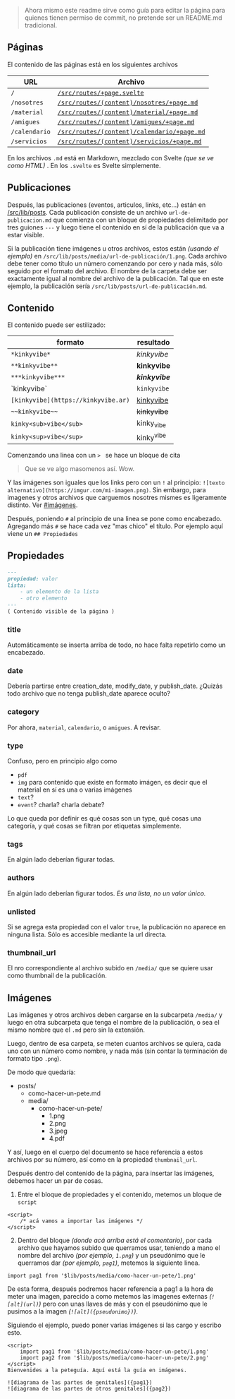 > Ahora mismo este readme sirve como guía para editar la página para quienes tienen permiso de commit, no pretende ser un README.md tradicional.

## Páginas
El contenido de las páginas está en los siguientes archivos

| URL         | Archivo                                   |
| ----------- | ----------------------------------------- |
|`/`          |[`/src/routes/+page.svelte`](/src/routes/+page.svelte)                  |
|`/nosotres`  |[`/src/routes/(content)/nosotres/+page.md`](`/src/routes/(content)/nosotres/+page.md`)  |
|`/material`  |[`/src/routes/(content)/material/+page.md`](`/src/routes/(content)/material/+page.md`)  |
|`/amigues`   |[`/src/routes/(content)/amigues/+page.md`](`/src/routes/(content)/amigues/+page.md`)   |
|`/calendario`|[`/src/routes/(content)/calendario/+page.md`](`/src/routes/(content)/calendario/+page.md`)|
|`/servicios` |[`/src/routes/(content)/servicios/+page.md`](`/src/routes/(content)/servicios/+page.md`) |

En los archivos `.md` está en Markdown, mezclado con Svelte _(que se ve como HTML)_ . En los `.svelte` es Svelte simplemente.

## Publicaciones
Después, las publicaciones (eventos, articulos, links, etc...) están en [/src/lib/posts](/src/lib/posts). Cada publicación consiste de un archivo `url-de-publicacion.md` que comienza con un bloque de propiedades delimitado por tres guiones `---` y luego tiene el contenido en sí de la publicación que va a estar visible.

Si la publicación tiene imágenes u otros archivos, estos están _(usando el ejemplo)_ en `/src/lib/posts/media/url-de-publicación/1.png`. Cada archivo debe tener como título un número comenzando por cero y nada más, sólo seguido por el formato del archivo. El nombre de la carpeta debe ser exactamente igual al nombre del archivo de la publicación. Tal que en este ejemplo, la publicación sería `/src/lib/posts/url-de-publicación.md`.

## Contenido
El contenido puede ser estilizado:

| formato | resultado |
| - | - |
| `*kinkyvibe*` | *kinkyvibe* |
| `**kinkyvibe**` | **kinkyvibe** |
| `***kinkyvibe***` | ***kinkyvibe*** |
| \`kinkyvibe\` | `kinkyvibe` |
| `[kinkyvibe](https://kinkyvibe.ar)` | [kinkyvibe](kinkyvibe.ar) |
| `~~kinkyvibe~~` | ~~kinkyvibe~~ |
| `kinky<sub>vibe</sub>` | kinky<sub>vibe</sub> |
| `kinky<sup>vibe</sup>` | kinky<sup>vibe</sup> |

Comenzando una linea con un `> ` se hace un bloque de cita

> Que se ve algo masomenos así. Wow.

Y las imágenes son iguales que los links pero con un `!` al principio: `![texto alternativo](https://imgur.com/mi-imagen.png)`. Sin embargo, para imagenes y otros archivos que carguemos nosotres mismes es ligeramente distinto. Ver [#imágenes](#imágenes).

Después, poniendo `#` al principio de una linea se pone como encabezado. Agregando más `#` se hace cada vez "mas chico" el título. Por ejemplo aquí viene un `## Propiedades`

## Propiedades

```md
---
propiedad: valor
lista:
    - un elemento de la lista
    - otro elemento
---
( Contenido visible de la página )
```

### title
Automáticamente se inserta arriba de todo, no hace falta repetirlo como un encabezado.

### date
Debería partirse entre creation_date, modify_date, y publish_date.
¿Quizás todo archivo que no tenga publish_date aparece oculto?

### category
Por ahora, `material`, `calendario`, o `amigues`. A revisar.

### type
Confuso, pero en principio algo como 

- `pdf`
- `img`
  para contenido que existe en formato imágen, es decir que el material en sí es una o varias imágenes
- `text`?
- `event`? charla? charla debate?

Lo que queda por definir es qué cosas son un type, qué cosas una categoría, y qué cosas se filtran por etiquetas simplemente.

### tags
En algún lado deberían figurar todas.

### authors
En algún lado deberían figurar todos. *Es una lista, no un valor único.*

### unlisted
Si se agrega esta propiedad con el valor `true`, la publicación no aparece en ninguna lista. Sólo es accesible mediante la url directa.

### thumbnail_url
El nro correspondiente al archivo subido en `/media/` que se quiere usar como thumbnail de la publicación.

## Imágenes

Las imágenes y otros archivos deben cargarse en la subcarpeta `/media/` y luego en otra subcarpeta que tenga el nombre de la publicación, o sea el mismo nombre que el `.md` pero sin la extensión.

Luego, dentro de esa carpeta, se meten cuantos archivos se quiera, cada uno con un número como nombre, y nada más (sin contar la terminación de formato tipo `.png`).

De modo que quedaría:

- posts/
  - como-hacer-un-pete.md
  - media/
    - como-hacer-un-pete/
      - 1.png
      - 2.png
      - 3.jpeg
      - 4.pdf

Y así, luego en el cuerpo del documento se hace referencia a estos archivos por su número, así como en la propiedad `thumbnail_url`.

Después dentro del contenido de la página, para insertar las imágenes, debemos hacer un par de cosas.

1. Entre el bloque de propiedades y el contenido, metemos un bloque de `script`
```svelte
<script>
    /* acá vamos a importar las imágenes */
</script>
```


2. Dentro del bloque _(donde acá arriba está el comentario)_, por cada archivo que hayamos subido que querramos usar, teniendo a mano el nombre del archivo _(por ejemplo, `1.png`)_ y un pseudónimo que le querramos dar _(por ejemplo, `pag1`)_, metemos la siguiente linea.
```svelte
import pag1 from '$lib/posts/media/como-hacer-un-pete/1.png'
```
De esta forma, después podremos hacer referencia a pag1 a la hora de meter una imagen, parecido a como metemos las imagenes externas _(`![alt](url)`)_ pero con unas llaves de más y con el pseudónimo que le pusimos a la imagen _(`![alt]({pseudonimo})`)_.

Siguiendo el ejemplo, puedo poner varias imágenes si las cargo y escribo esto.

```svelte
<script>
    import pag1 from '$lib/posts/media/como-hacer-un-pete/1.png'
    import pag2 from '$lib/posts/media/como-hacer-un-pete/2.png'
</script>
Bienvenides a la peteguía. Aquí está la guía en imágenes.

![diagrama de las partes de genitales]({pag1})
![diagrama de las partes de otros genitales]({pag2})
```
